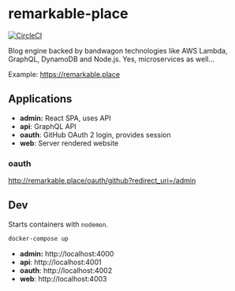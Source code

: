 # remarkable-place

[![CircleCI](https://circleci.com/gh/remarkableplace/remarkable-place/tree/master.svg?style=svg&circle-token=4881ad562b4a05509c5c1af4f52d1db047a67692)](https://circleci.com/gh/remarkableplace/remarkable-place/tree/master)

Blog engine backed by bandwagon technologies like AWS Lambda, GraphQL, DynamoDB
and Node.js. Yes, microservices as well...

Example: https://remarkable.place

## Applications

- **admin:** React SPA, uses API
- **api**: GraphQL API
- **oauth**: GitHub OAuth 2 login, provides session
- **web**: Server rendered website

### oauth

http://remarkable.place/oauth/github?redirect_uri=/admin

## Dev

Starts containers with `nodemon`.

```sh
docker-compose up
```

- **admin:** http://localhost:4000
- **api**: http://localhost:4001
- **oauth**: http://localhost:4002
- **web**: http://localhost:4003
